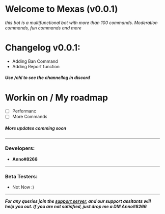 # **Welcome to Mexas (v0.0.1)**
*this bot is a multifunctional bot with more than 100 commands. Moderation commands, fun commands and more*

# **Changelog v0.0.1:**
- Adding Ban Command
- Adding Report function
##### Use /chl to see the channellog in discord 

# **Workin on / My roadmap**
- [ ] Performanc
- [ ] More Commands

##### More updates comming soon

---

### **Developers:**
- **Anno#8266**
------------
### **Beta Testers:**
- Not Now :)
------------
***For any queries join the [support server](https://discord.gg/CommingSoon "support server"), and our support 
assitants will help you out. If you are not satisfied, just drop me a DM Anno#8266***
